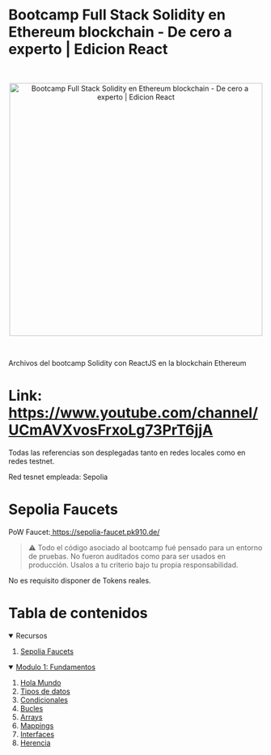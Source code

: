 # Bootcamp Full Stack Solidity en Ethereum blockchain - De cero a experto | Edicion React

<br/>
<p align="center">
<a href="https://www.youtube.com/channel/UCmAVXvosFrxoLg73PrT6jjA" target="_blank">
<img src="./assets/miniatura.png" width="500" alt="Bootcamp Full Stack Solidity en Ethereum blockchain - De cero a experto | Edicion React">
</a>
</p>
<br/>

Archivos del bootcamp Solidity con ReactJS en la blockchain Ethereum

# Link: https://www.youtube.com/channel/UCmAVXvosFrxoLg73PrT6jjA

Todas las referencias son desplegadas tanto en redes locales como en redes testnet.

Red tesnet empleada: Sepolia

# Sepolia Faucets
PoW Faucet:<a href="https://sepolia-faucet.pk910.de/" target="_blank"> https://sepolia-faucet.pk910.de/</a>

> ⚠️ Todo el código asociado al bootcamp fué pensado para un entorno de pruebas. No fueron auditados como para ser usados en producción. Usalos a tu criterio bajo tu propia responsabilidad. 

No es requisito disponer de Tokens reales.

# Tabla de contenidos

<details open>
<summary>Recursos</summary>
<ol>
<li><a href="#sepolia-faucets">Sepolia Faucets</a></li>
</ol>
</details>
<details open>
<summary> <a href="#fundamentos">Modulo 1: Fundamentos</a></summary>
<ol>
<li><a href="#hola-mundo">Hola Mundo</a></li>
<li><a href="#tipos-de-datos">Tipos de datos</a></li>
<li><a href="#condicionales">Condicionales</a></li>
<li><a href="#bucles">Bucles</a></li>
<li><a href="#arrays">Arrays</a></li>
<li><a href="#mappings">Mappings</a></li>
<li><a href="#interfaces">Interfaces</a></li>
<li><a href="#herencia">Herencia</a></li>
</ol>
</details>